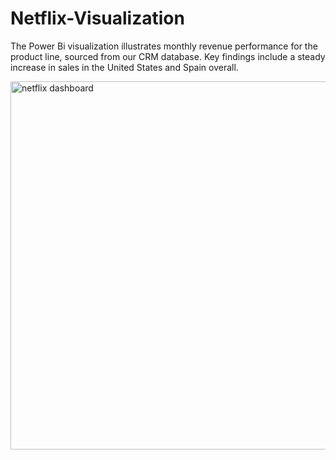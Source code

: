 # Netflix-Visualization
The Power Bi visualization illustrates monthly revenue performance for the product line, sourced from our CRM database. Key findings include a steady increase in sales in the United States and Spain overall. 

<img width="589" alt="netflix dashboard" src="https://github.com/Adenike16/Netflix-Visualization/assets/167980261/19ef1cde-3fda-4273-98d9-1a905823b5fc">
